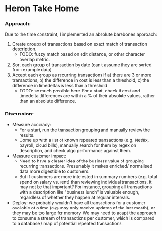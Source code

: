 # Heron Take Home

### Approach:

Due to the time constraint, I implemented an absolute barebones approach:

1) Create groups of transactions based on exact match of transaction description.
    * TODO: fuzzy match based on edit distance, or other character overlap metric. 
2) Sort each group of transaction by date (can't assume they are sorted from example data)
3) Accept each group as recurring transactions if a) there are 3 or more transactions, b) the difference in cost is less than a threshold, c) the difference in timedeltas is less than a threshold
    * TODO: so much possible here.  For a start, check if cost and timedelta differences are within a % of their absolute values, rather than an absolute difference.

### Discussion:
* Measure accuracy: 
    * For a start, run the transaction grouping and manually review the results. 
    * Come up with a list of known repeated transactions (e.g. Netflix, payroll, cloud bills), manually search for them by regex on description, and check algo performance against them.
* Measure customer impact:
    * Need to have a clearer idea of the business value of grouping recurring transactions.  Presumably it makes enriched/ normalised data more digestible to customers.
    * But if customers are more interested in summary numbers (e.g. total spend on salary vs. rent) than reviewing individual transactions, it may not be that important? For instance, grouping all transactions with a description like "business lunch" is valuable enough, regardless of whether they happen at regular intervals.
* Deploy: we probably wouldn't have all transactions for a customer available at a time (e.g. may only receive updates of the last month), or they may be too large for memory. We may need to adapt the approach to consume a stream of transactions per customer, which is compared to a database / map of potential repeated transactions.

